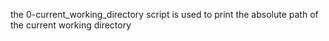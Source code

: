 the 0-current_working_directory script is used to print the absolute path of the current working directory
